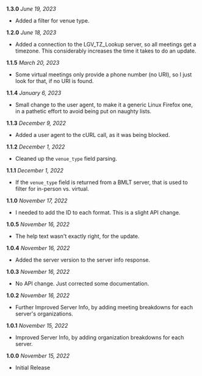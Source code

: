 **1.3.0** *June 19, 2023*

- Added a filter for venue type.

**1.2.0** *June 18, 2023*

- Added a connection to the LGV_TZ_Lookup server, so all meetings get a timezone. This considerably increases the time it takes to do an update.

**1.1.5** *March 20, 2023*

- Some virtual meetings only provide a phone number (no URI), so I just look for that, if no URI is found.

**1.1.4** *January 6, 2023*

- Small change to the user agent, to make it a generic Linux Firefox one, in a pathetic effort to avoid being put on naughty lists.

**1.1.3** *December 9, 2022*

- Added a user agent to the cURL call, as it was being blocked.

**1.1.2** *December 1, 2022*

- Cleaned up the `venue_type` field parsing.

**1.1.1** *December 1, 2022*

- If the `venue_type` field is returned from a BMLT server, that is used to filter for in-person vs. virtual.

**1.1.0** *November 17, 2022*

- I needed to add the ID to each format. This is a slight API change.

**1.0.5** *November 16, 2022*

- The help text wasn't exactly right, for the update.

**1.0.4** *November 16, 2022*

- Added the server version to the server info response.

**1.0.3** *November 16, 2022*

- No API change. Just corrected some documentation.

**1.0.2** *November 16, 2022*

- Further Improved Server Info, by adding meeting breakdowns for each server's organizations.

**1.0.1** *November 15, 2022*

- Improved Server Info, by adding organization breakdowns for each server.

**1.0.0** *November 15, 2022*

- Initial Release
